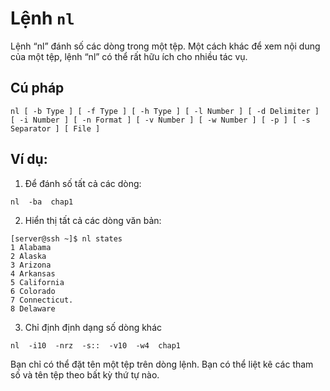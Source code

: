# Lệnh `nl`

Lệnh “nl” đánh số các dòng trong một tệp. Một cách khác để xem nội dung của một tệp, lệnh “nl” có thể rất hữu ích cho nhiều tác vụ.
## Cú pháp
```
nl [ -b Type ] [ -f Type ] [ -h Type ] [ -l Number ] [ -d Delimiter ] [ -i Number ] [ -n Format ] [ -v Number ] [ -w Number ] [ -p ] [ -s Separator ] [ File ]
```
## Ví dụ:
1. Để đánh số tất cả các dòng:
```
nl  -ba  chap1
```

2. Hiển thị tất cả các dòng văn bản:
```
[server@ssh ~]$ nl states
1 Alabama
2 Alaska
3 Arizona
4 Arkansas
5 California
6 Colorado
7 Connecticut.
8 Delaware
```

3. Chỉ định định dạng số dòng khác
```
nl  -i10  -nrz  -s::  -v10  -w4  chap1
```

Bạn chỉ có thể đặt tên một tệp trên dòng lệnh. Bạn có thể liệt kê các tham số và tên tệp theo bất kỳ thứ tự nào.